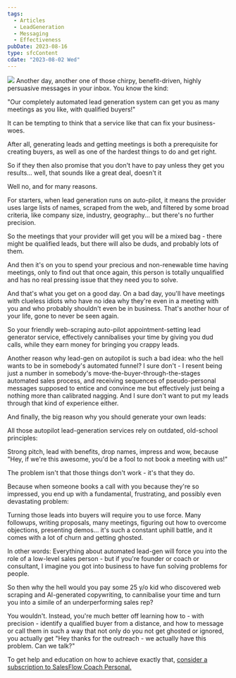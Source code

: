 ```yaml
---
tags:
  - Articles
  - LeadGeneration
  - Messaging
  - Effectiveness
pubDate: 2023-08-16
type: sfcContent
cdate: "2023-08-02 Wed"
---
```



![](Media/SalesFlowCoach.app_Why-automated-lead-generation-sucks_MartinStellar.jpeg)
Another day, another one of those chirpy, benefit-driven, highly persuasive messages in your inbox.
You know the kind:

"Our completely automated lead generation system can get you as many meetings as you like, with qualified buyers!"

It can be tempting to think that a service like that can fix your business-woes.

After all, generating leads and getting meetings is both a prerequisite for creating buyers, as well as one of the hardest things to do and get right.

So if they then also promise that you don't have to pay unless they get you results... well, that sounds like a great deal, doesn't it

Well no, and for many reasons.

For starters, when lead generation runs on auto-pilot, it means the provider uses large lists of names, scraped from the web, and filtered by some broad criteria, like company size, industry, geography... but there's no further precision.

So the meetings that your provider will get you will be a mixed bag - there might be qualified leads, but there will also be duds, and probably lots of them.

And then it's on you to spend your precious and non-renewable time having meetings, only to find out that once again, this person is totally unqualified and has no real pressing issue that they need you to solve.

And that's what you get on a good day. On a bad day, you'll have meetings with clueless idiots who have no idea why they're even in a meeting with you and who probably shouldn't even be in business. That's another hour of your life, gone to never be seen again.

So your friendly web-scraping auto-pilot appointment-setting lead generator service, effectively cannibalises your time by giving you dud calls, while they earn money for bringing you crappy leads.

Another reason why lead-gen on autopilot is such a bad idea: who the hell wants to be in somebody's automated funnel? I sure don't - I resent being just a number in somebody's move-the-buyer-through-the-stages automated sales process, and receiving sequences of pseudo-personal messages supposed to entice and convince me but effectively just being a nothing more than calibrated nagging. And I sure don't want to put my leads through that kind of experience either.

And finally, the big reason why you should generate your own leads:

All those autopilot lead-generation services rely on outdated, old-school principles:

Strong pitch, lead with benefits, drop names, impress and wow, because "Hey, if we're this awesome, you'd be a fool to not book a meeting with us!"

The problem isn't that those things don't work - it's that they do.

Because when someone books a call with you because they're so impressed, you end up with a fundamental, frustrating, and possibly even devastating problem:

Turning those leads into buyers will require you to use force. Many followups, writing proposals, many meetings, figuring out how to overcome objections, presenting demos... it's such a constant uphill battle, and it comes with a lot of churn and getting ghosted.

In other words: Everything about automated lead-gen will force you into the role of a low-level sales person - but if you're founder or coach or consultant, I imagine you got into business to have fun solving problems for people.

So then why the hell would you pay some 25 y/o kid who discovered web scraping and AI-generated copywriting, to cannibalise your time and turn you into a simile of an underperforming sales rep?

You wouldn't. Instead, you're much better off learning how to - with precision - identify a qualified buyer from a distance, and how to message or call them in such a way that not only do you not get ghosted or ignored, you actually get "Hey thanks for the outreach - we actually have this problem. Can we talk?"

To get help and education on how to achieve exactly that, [consider a subscription to SalesFlow Coach Personal.](https://personal.salesflowcoach.app/)

